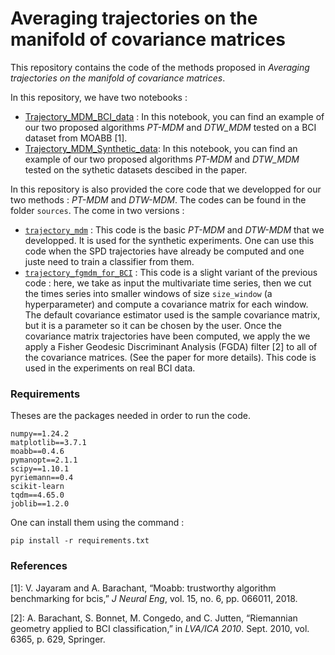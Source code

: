 # Averaging trajectories on the manifold of covariance matrices

This repository contains the code of the methods proposed in _Averaging trajectories on the manifold of covariance matrices_.

In this repository, we have two notebooks :
- [Trajectory_MDM_BCI_data](Trajectory_MDM_BCI_data.ipynb) : In this notebook, you can find an example of our two proposed algorithms _PT-MDM_ and _DTW_MDM_ tested on a BCI dataset from MOABB [1].
- [Trajectory_MDM_Synthetic_data](Trajectory_MDM_Synthetic_data.ipynb): In this notebook, you can find an example of our two proposed algorithms _PT-MDM_ and _DTW_MDM_ tested on the sythetic datasets descibed in the paper.

In this repository is also provided the core code that we developped for our two methods : _PT-MDM_ and _DTW-MDM_. The codes can be found in the folder `sources`. The come in two versions :
- [`trajectory_mdm`](source/trajectory_mdm.py) : This code is the basic _PT-MDM_ and _DTW-MDM_ that we developped. It is used for the synthetic experiments. One can use this code when the SPD trajectories have already be computed and one juste need to train a classifier from them.
- [`trajectory_fgmdm_for_BCI`](source/trajectory_fgmdm_for_BCI.py) : This code is a slight variant of the previous code : here, we take as input the multivariate time series, then we cut the times series into smaller windows of size `size_window` (a hyperparameter) and compute a covariance matrix for each window. The default covariance estimator used is the sample covariance matrix, but it is a parameter so it can be chosen by the user. Once the covariance matrix trajectories have been computed, we apply the we apply a Fisher Geodesic Discriminant Analysis (FGDA) filter [2] to all of the covariance matrices. (See the paper for more details). This code is used in the experiments on real BCI data.  

### Requirements

Theses are the packages needed in order to run the code.
```
numpy==1.24.2
matplotlib==3.7.1
moabb==0.4.6
pymanopt==2.1.1
scipy==1.10.1
pyriemann==0.4
scikit-learn
tqdm==4.65.0
joblib==1.2.0
```
One can install them using the command :
```
pip install -r requirements.txt
```

### References
[1]: V. Jayaram and A. Barachant, “Moabb: trustworthy algorithm benchmarking for bcis,” _J Neural Eng_, vol. 15, no. 6, pp. 066011, 2018.

[2]: A. Barachant, S. Bonnet, M. Congedo, and C. Jutten, “Riemannian geometry applied to BCI classification,” in _LVA/ICA 2010_. Sept. 2010, vol. 6365, p. 629, Springer.

